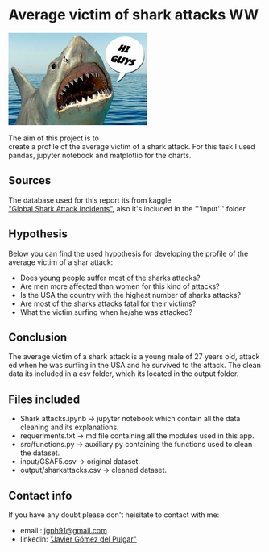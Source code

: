 # Average victim of shark attacks WW

<a href="https://github.com/jgph91"><img src="./input/jaws.jpeg" title="Shark attacks" alt="Shark attacks"></a>
<!-- [![Shark attacks](./input/jaws.jpg)](https://github.com/jgph91) -->

The aim of this project is to create a profile of the average victim of a shark attack. For this task I used pandas, jupyter notebook and matplotlib for the charts.

## Sources

The database used for this report its from kaggle <a href="https://www.kaggle.com/teajay/global-shark-attacks/version/1">"Global Shark Attack Incidents"</a>, also it's included in the '''input''' folder.

## Hypothesis

Below you can find the used hypothesis for developing the profile of the average victim of a shar attack:

- Does young people suffer most of the sharks attacks?  
- Are men more affected than women for this kind of attacks?  
- Is the USA the country with the highest number of sharks attacks?  
- Are most of the sharks attacks fatal for their victims?  
- What the victim surfing when he/she was attacked?  

## Conclusion

The average victim of a shark attack is a young male of 27 years old, attacked when he was surfing in the USA and he survived to the attack. The clean data its included in a csv folder, which its located in the output folder.

## Files included

- Shark attacks.ipynb -> jupyter notebook which contain all the data cleaning and its explanations.
- requeriments.txt -> md file containing all the modules used in this app.
- src/functions.py -> auxiliary py containing the functions used to clean the dataset.
- input/GSAF5.csv -> original dataset.
- output/sharkattacks.csv -> cleaned dataset.

## Contact info

If you have any doubt please don't heisitate to contact with me:

- email : jgph91@gmail.com
- linkedin:  <a href="https://www.linkedin.com/in/javier-gomez-del-pulgar/?locale=en_US">"Javier Gómez del Pulgar"</a>
